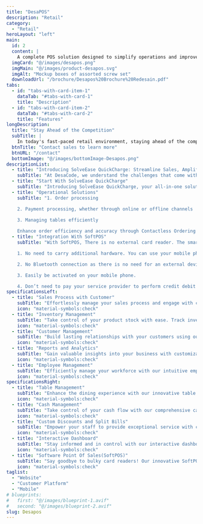 ```yaml
---
title: "DesaPOS"
description: "Retail" 
category: 
  - "Retail" 
heroLayout: "left"
main:
  id: 2
  content: |
    A complete POS solution designed to simplify operations and improve the customer experience. With real-time transaction tracking, reliable inventory management, and customizable reports, businesses can optimize efficiency and drive growth.
  imgCard: "@/images/desapos.png"
  imgMain: "@/images/product-desapos.svg"
  imgAlt: "Mockup boxes of assorted screw set"
  downloadUrl: "/brochure/Desapos%20Brochure%20Redesain.pdf"
tabs:
  - id: "tabs-with-card-item-1"
    dataTab: "#tabs-with-card-1"
    title: "Description"
  - id: "tabs-with-card-item-2"
    dataTab: "#tabs-with-card-2"
    title: "Features"
longDescription:
  title: "Stay Ahead of the Competition"
  subTitle: |
    In today's fast-paced retail environment, staying ahead of the competition is essential. Our POS system evolves with your business, offering scalability, flexibility, and advanced features to meet your unique needs. Embrace innovation and future-proof your business with our cutting-edge solution.
  btnTitle: "Contact sales to learn more"
  btnURL: "/contact"
  bottomImage: "@/images/bottomImage-Desapos.png"
descriptionList:
  - title: "Introducing SolveEase QuickCharge: Streamline Sales, Amplify Success with Our POS Solutions."
    subTitle: "At DesaCode, we understand the challenges that come with managing a successful retail operation. That's why we've developed cutting-edge Point of Sale (POS) solutions designed to streamline your business processes, boost sales, and enhance customer satisfaction."
  - title: "Start With SolveEase QuickCharge"
    subTitle: "Introducing SolveEase QuickCharge, your all-in-one solution for all sizes of businesses. Utilize SolveEase QuickCharge to efficiently manage your brick-and-mortar business operations, while leveraging actionable insights derived from transaction data to drive sales growth and enhance scalability."
  - title: "Operational Solutions"
    subTitle: "1. Order processing

    2. Payment processing, whether through online or offline channels 
    
    3. Managing tables efficiently

    Enhance order efficiency and accuracy through Contactless Ordering via Mobile Wallet Payments."
  - title: "Integration With SoftPOS"
    subTitle: "With SoftPOS, There is no external card reader. The smartphone or tablet itself works as a POS terminal without an external card reader. There are many benefits of SoftPOS:

    1. No need to carry additional hardware. You can use your mobile phone. 

    2. No Bluetooth connection as there is no need for an external device to communicate. 

    3. Easily be activated on your mobile phone. 

    4. Don’t need to pay your service provider to perform credit debit transactions because SoftPOS don’t need an external device." 
specificationsLeft:
  - title: "Sales Process with Customer"
    subTitle: "Effortlessly manage your sales process and engage with customers like never before. From initial inquiry to final purchase, our system facilitates smooth interactions, driving sales and  customer satisfaction."
    icon: "material-symbols:check"
  - title: "Inventory Management"
    subTitle: "Take control of your product stock with ease. Track inventory levels in real-time and streamline purchasing from suppliers to ensure you always have what you need on hand."
    icon: "material-symbols:check"
  - title: "Customer Management"
    subTitle: "Build lasting relationships with your customers using our robust database management tools. Create personalized loyalty programs and keep track of valuable customer data to enhance engagement and drive repeat business."
    icon: "material-symbols:check"
  - title: "Reports and Analytics"
    subTitle: "Gain valuable insights into your business with customizable reports and powerful analytics tools. Identify trends, monitor performance, and make informed decisions to drive growth and profitability."
    icon: "material-symbols:check"
  - title: "Employee Management"
    subTitle: "Efficiently manage your workforce with our intuitive employee management features. From tracking data to managing schedules, our system simplifies every aspect of employee administration."
    icon: "material-symbols:check"
specificationsRight:
  - title: "Table Management"
    subTitle: "Enhance the dining experience with our innovative table management capabilities. Customers can conveniently scan QR codes to place orders and make payments via mobile wallet, streamlining operations and improving customer satisfaction."
    icon: "material-symbols:check"
  - title: "Cash Management"
    subTitle: "Take control of your cash flow with our comprehensive cash management tools. Easily open and close cashiers, input initial cash for the day, and ensure accurate accounting every time."
    icon: "material-symbols:check"
  - title: "Custom Discounts and Split Bills"
    subTitle: "Empower your staff to provide exceptional service with custom discounts and split bill options. Tailor promotions to meet individual customer needs and accommodate group payments with ease."
    icon: "material-symbols:check"
  - title: "Interactive Dashboard"
    subTitle: "Stay informed and in control with our interactive dashboard. Monitor key metrics, track performance in real-time, and make data-driven decisions with confidence."
    icon: "material-symbols:check"
  - title: "Software Point Of Sales(SoftPOS)"
    subTitle: "Say goodbye to bulky card readers! Our innovative SoftPOS technology turns smartphones and tablets into fully functional POS terminals, offering convenience and flexibility without the need for external hardware. "
    icon: "material-symbols:check"
taglist: 
  - "Website"
  - "Customer Platform"
  - "Mobile"
# blueprints:
#   first: "@/images/blueprint-1.avif"
#   second: "@/images/blueprint-2.avif"
slug: Desapos  
---
```

